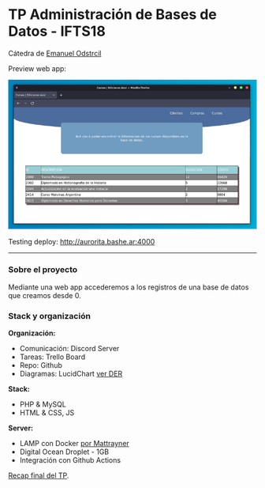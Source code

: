 # TP Administración de Bases de Datos - IFTS18
Cátedra de [Emanuel Odstrcil](https://github.com/alumnosifts18)

Preview web app:

![](./snapshot.png)

Testing deploy: http://aurorita.bashe.ar:4000

---

### Sobre el proyecto
Mediante una web app accederemos a los registros de una base de datos que creamos desde 0.

### Stack y organización

**Organización:**

- Comunicación: Discord Server
- Tareas: Trello Board
- Repo: Github
- Diagramas: LucidChart [ver DER](https://lucid.app/lucidchart/e0468a62-25de-45ef-a166-972ce6dbc599/edit?viewport_loc=-128%2C26%2C2475%2C1159%2C0_0&invitationId=inv_e85e6c55-a173-4fd8-8584-22b2c5883574#)

**Stack:**

- PHP & MySQL
- HTML & CSS, JS

**Server:**

- LAMP con Docker [por Mattrayner](https://github.com/mattrayner/docker-lamp)
- Digital Ocean Droplet - 1GB
- Integración con Github Actions

[Recap final del TP](https://github.com/kaenovsky/iftsnotes/blob/main/112-administracion-bd/112-assets/proyecto-bd/proyecto-avances.md).